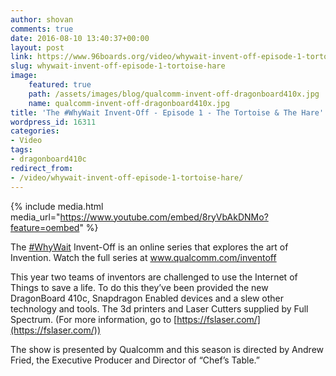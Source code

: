 ```yaml
---
author: shovan
comments: true
date: 2016-08-10 13:40:37+00:00
layout: post
link: https://www.96boards.org/video/whywait-invent-off-episode-1-tortoise-hare/
slug: whywait-invent-off-episode-1-tortoise-hare
image:
    featured: true
    path: /assets/images/blog/qualcomm-invent-off-dragonboard410x.jpg
    name: qualcomm-invent-off-dragonboard410x.jpg
title: 'The #WhyWait Invent-Off - Episode 1 - The Tortoise & The Hare'
wordpress_id: 16311
categories:
- Video
tags:
- dragonboard410c
redirect_from:
- /video/whywait-invent-off-episode-1-tortoise-hare/
---
```


{% include media.html media_url="https://www.youtube.com/embed/8ryVbAkDNMo?feature=oembed" %}

The [#WhyWait](https://www.youtube.com/results?q=%23WhyWait) Invent-Off is an online series that explores the art of Invention. Watch the full series at www.qualcomm.com/inventoff

This year two teams of inventors are challenged to use the Internet of Things to save a life. To do this they’ve been provided the new DragonBoard 410c, Snapdragon Enabled devices and a slew other technology and tools. The 3d printers and Laser Cutters supplied by Full Spectrum. (For more information, go to [https://fslaser.com/](https://fslaser.com/))

The show is presented by Qualcomm and this season is directed by Andrew Fried, the Executive Producer and Director of “Chef’s Table.”
